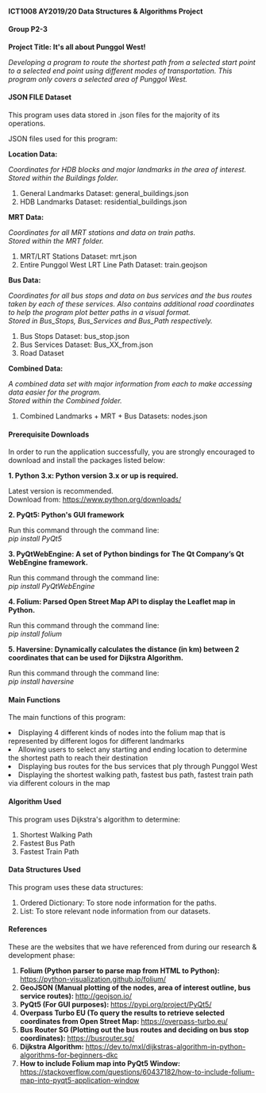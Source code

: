 <h4>ICT1008 AY2019/20 Data Structures & Algorithms Project</h4>
<h4>Group P2-3</h4>
<p><b>Project Title: It's all about Punggol West!</b></p>
<p><i>Developing a program to route the shortest path from a
selected start point to a selected end point using different
modes of transportation. This program only covers a selected
area of Punggol West.</i></p>
<h4>JSON FILE Dataset</h4>
<p>This program uses data stored in .json files for the
majority of its operations.</p>
<p>JSON files used for this program:</p>
<p><b>Location Data:</b></p>
<p><i>Coordinates for HDB blocks and major landmarks in the area
of interest. <br> Stored within the Buildings folder.</i></p>
<ol>
<li>General Landmarks Dataset: general_buildings.json</li>
<li>HDB Landmarks Dataset: residential_buildings.json</li>
</ol>
<p><b>MRT Data:</b></p>
<p><i>Coordinates for all MRT stations and data on train paths.
<br> Stored within the MRT folder.</i></p>
<ol>
<li>MRT/LRT Stations Dataset: mrt.json</li>
<li>Entire Punggol West LRT Line Path Dataset: train.geojson</li>
</ol>
<p><b>Bus Data:</b></p>
<p><i>Coordinates for all bus stops and data on bus services
and the bus routes taken by each of these services.
Also contains additional road coordinates to help the program plot
better paths in a visual format.
<br> Stored in Bus_Stops, Bus_Services and Bus_Path respectively.</i></p>
<ol>
<li>Bus Stops Dataset: bus_stop.json</li>
<li>Bus Services Dataset: Bus_XX_from.json</li>
<li>Road Dataset</li>
</ol>
<p><b>Combined Data:</b></p>
<p><i>A combined data set with major information from each to make accessing
data easier for the program.
<br> Stored within the Combined folder.</i></p>
<ol>
<li>Combined Landmarks + MRT + Bus Datasets: nodes.json</li>
</ol>
<h4>Prerequisite Downloads</h4>
<p>In order to run the application successfully, you are strongly
encouraged to download and install the packages listed below:</p>
<p><b>1. Python 3.x: Python version 3.x or up is required.
</b></p>
<p>Latest version is recommended.
<br>Download from: <a href="https://www.python.org/downloads/">https://www.python.org/downloads/</a><br>
</p>
<p><b>2. PyQt5: Python's GUI framework</b></p>
<p>Run this command through the command line:
<br><i>pip install PyQt5</i></p>
<p><b>3. PyQtWebEngine: A set of Python bindings for The Qt Company’s
Qt WebEngine framework.</b></p>
<p>Run this command through the command line:
<br><i>pip install PyQtWebEngine</i></p>
<p><b>4. Folium: Parsed Open Street Map API to display the Leaflet map in Python.
</b></p>
<p>Run this command through the command line:
<br><i>pip install folium</i></p>
<p><b>5. Haversine: Dynamically calculates the distance (in km) between 2 coordinates that can be used for Dijkstra Algorithm.
</b></p>
<p>Run this command through the command line:
<br><i>pip install haversine</i></p>
<h4>Main Functions</h4>
<p>The main functions of this program:</p>
<li>Displaying 4 different kinds of nodes into the folium map that is represented by different logos for different landmarks</li>
<li>Allowing users to select any starting and ending location to determine the shortest path to reach their destination</li>
<li>Displaying bus routes for the bus services that ply through Punggol West</li>
<li>Displaying the shortest walking path, fastest bus path, fastest train path via different colours in the map</li>
<h4>Algorithm Used</h4>
<p>This program uses Dijkstra's algorithm to determine:</p>
<ol>
<li>Shortest Walking Path</li>
<li>Fastest Bus Path</li>
<li>Fastest Train Path</li>
</ol>
<h4>Data Structures Used</h4>
<p>This program uses these data structures:</p>
<ol><li>Ordered Dictionary: To store node information for the paths.</li>
<li>List: To store relevant node information from our datasets.</li></ol>
<h4>References</h4>
<p>These are the websites that we have referenced from during our research & development phase:</p>
<ol><li><b>Folium (Python parser to parse map from HTML to Python): </b><a href="https://python-visualization.github.io/folium/">https://python-visualization.github.io/folium/</a></li>
<li><b>GeoJSON (Manual plotting of the nodes, area of interest outline, bus service routes): </b><a href="http://geojson.io/">http://geojson.io/</a></li>
<li><b>PyQt5 (For GUI purposes): </b><a href="https://pypi.org/project/PyQt5">https://pypi.org/project/PyQt5/</a></li>
<li><b>Overpass Turbo EU (To query the results to retrieve selected coordinates from Open Street Map: </b><a href="https://overpass-turbo.eu/">https://overpass-turbo.eu/</a></li>
<li><b>Bus Router SG (Plotting out the bus routes and deciding on bus stop coordinates): </b><a href="https://busrouter.sg/">https://busrouter.sg/</a></li>
<li><b>Dijkstra Algorithm: </b><a href="https://dev.to/mxl/dijkstras-algorithm-in-python-algorithms-for-beginners-dkc">https://dev.to/mxl/dijkstras-algorithm-in-python-algorithms-for-beginners-dkc</a></li>
<li><b>How to include Folium map into PyQt5 Window: </b><a href="https://stackoverflow.com/questions/60437182/how-to-include-folium-map-into-pyqt5-application-window">https://stackoverflow.com/questions/60437182/how-to-include-folium-map-into-pyqt5-application-window</a></li>
</ol>